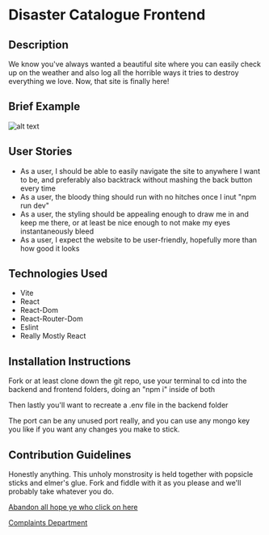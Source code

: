 # Disaster Catalogue Frontend

## Description
We know you've always wanted a beautiful site where you can easily check up on the weather and also log all the horrible ways it tries to destroy everything we love. Now, that site is finally here!

## Brief Example
![alt text](Project3screen.PNG)

## User Stories
* As a user, I should be able to easily navigate the site to anywhere I want to be, and preferably also backtrack without mashing the back button every time
* As a user, the bloody thing should run with no hitches once I inut "npm run dev"
* As a user, the styling should be appealing enough to draw me in and keep me there, or at least be nice enough to not make my eyes instantaneously bleed
* As a user, I expect the website to be user-friendly, hopefully more than how good it looks

## Technologies Used
* Vite
* React
* React-Dom
* React-Router-Dom
* Eslint
* Really Mostly React

## Installation Instructions
Fork or at least clone down the git repo, use your terminal to cd into the backend and frontend folders, doing an "npm i" inside of both

Then lastly you'll want to recreate a .env file in the backend folder

The port can be any unused port really, and you can use any mongo key you like if you want any changes you make to stick.

## Contribution Guidelines
Honestly anything. This unholy monstrosity is held together with popsicle sticks and elmer's glue. Fork and fiddle with it as you please and we'll probably take whatever you do.

[Abandon all hope ye who click on here](https://github.com/Eightleggedcorgi/project3test)

[Complaints Department](https://github.com/Eightleggedcorgi/project3test/issues)